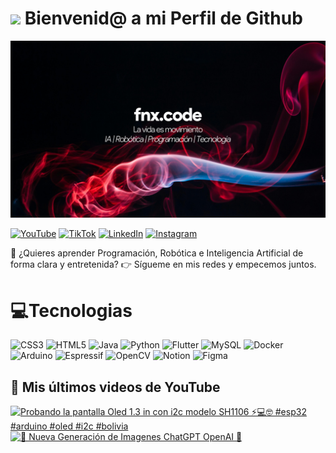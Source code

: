 # <img src=https://media.giphy.com/media/v1.Y2lkPTc5MGI3NjExcmVpMm0yYjI3bnF4MmwxN2hjeGYxY251d21iYnc1cmN5YWw0czhucyZlcD12MV9naWZzX3NlYXJjaCZjdD1n/aNqEFrYVnsS52/giphy.gif width="100"> Bienvenid@ a mi Perfil de Github 

![banner fnx.code](Banner.png)


[![YouTube](https://img.shields.io/badge/YouTube-%23FF0000.svg?style=for-the-badge&logo=YouTube&logoColor=white)](https://www.youtube.com/@fnxcode)
[![TikTok](https://img.shields.io/badge/TikTok-%23000000.svg?style=for-the-badge&logo=TikTok&logoColor=white)](https://www.tiktok.com/@fnx.code)
[![LinkedIn](https://img.shields.io/badge/linkedin-%230077B5.svg?style=for-the-badge&logo=linkedin&logoColor=white)](https://www.linkedin.com/in/jorge-calderon-tola)
[![Instagram](https://img.shields.io/badge/Instagram-%23E4405F.svg?style=for-the-badge&logo=Instagram&logoColor=white)](https://www.instagram.com/fnx.code/)

🚀 ¿Quieres aprender Programación, Robótica e Inteligencia Artificial de forma clara y entretenida?
👉 Sígueme en mis redes y empecemos juntos.

# 💻Tecnologias

![CSS3](https://img.shields.io/badge/css3-%231572B6.svg?style=for-the-badge&logo=css3&logoColor=white)
![HTML5](https://img.shields.io/badge/html5-%23E34F26.svg?style=for-the-badge&logo=html5&logoColor=white)
![Java](https://img.shields.io/badge/java-%23ED8B00.svg?style=for-the-badge&logo=openjdk&logoColor=white)
![Python](https://img.shields.io/badge/python-3670A0?style=for-the-badge&logo=python&logoColor=ffdd54)
![Flutter](https://img.shields.io/badge/Flutter-%2302569B.svg?style=for-the-badge&logo=Flutter&logoColor=white)
![MySQL](https://img.shields.io/badge/mysql-4479A1.svg?style=for-the-badge&logo=mysql&logoColor=white)
![Docker](https://img.shields.io/badge/docker-%230db7ed.svg?style=for-the-badge&logo=docker&logoColor=white)
![Arduino](https://img.shields.io/badge/-Arduino-00979D?style=for-the-badge&logo=Arduino&logoColor=white)
![Espressif](https://img.shields.io/badge/espressif-E7352C.svg?style=for-the-badge&logo=espressif&logoColor=white)
![OpenCV](https://img.shields.io/badge/opencv-%23white.svg?style=for-the-badge&logo=opencv&logoColor=white)
![Notion](https://img.shields.io/badge/Notion-%23000000.svg?style=for-the-badge&logo=notion&logoColor=white)
![Figma](https://img.shields.io/badge/figma-%23F24E1E.svg?style=for-the-badge&logo=figma&logoColor=white)


## 🎥 Mis últimos videos de YouTube

<!-- BEGIN YOUTUBE-CARDS -->
[![Probando la pantalla Oled 1.3 in con i2c modelo SH1106 ⚡💻🤓 #esp32 #arduino #oled #i2c #bolivia](https://ytcards.demolab.com/?id=21_BWxIz3JA&title=Probando+la+pantalla+Oled+1.3+in+con+i2c+modelo+SH1106+%E2%9A%A1%F0%9F%92%BB%F0%9F%A4%93+%23esp32+%23arduino+%23oled+%23i2c+%23bolivia&lang=en&timestamp=1748096746&background_color=%230d1117&title_color=%23ffffff&stats_color=%23dedede&max_title_lines=1&width=250&border_radius=5 "Probando la pantalla Oled 1.3 in con i2c modelo SH1106 ⚡💻🤓 #esp32 #arduino #oled #i2c #bolivia")](https://www.youtube.com/watch?v=21_BWxIz3JA)
[![🤯 Nueva Generación de Imagenes ChatGPT OpenAI 🤖](https://ytcards.demolab.com/?id=t_hX4Usy5yY&title=%F0%9F%A4%AF+Nueva+Generaci%C3%B3n+de+Imagenes+ChatGPT+OpenAI+%F0%9F%A4%96&lang=en&timestamp=1743557307&background_color=%230d1117&title_color=%23ffffff&stats_color=%23dedede&max_title_lines=1&width=250&border_radius=5 "🤯 Nueva Generación de Imagenes ChatGPT OpenAI 🤖")](https://www.youtube.com/watch?v=t_hX4Usy5yY)
<!-- END YOUTUBE-CARDS -->



<!--
**jfnxcode/jfnxcode** is a ✨ _special_ ✨ repository because its `README.md` (this file) appears on your GitHub profile.

Here are some ideas to get you started:

- 🔭 I’m currently working on ...
- 🌱 I’m currently learning ...
- 👯 I’m looking to collaborate on ...
- 🤔 I’m looking for help with ...
- 💬 Ask me about ...
- 📫 How to reach me: ...
- 😄 Pronouns: ...
- ⚡ Fun fact: ...
-->
